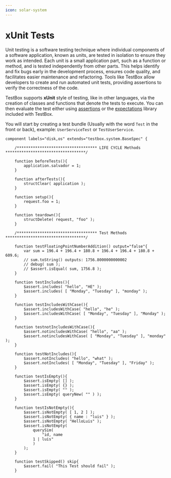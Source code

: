 ```yaml
---
icon: solar-system
---
```


# xUnit Tests

Unit testing is a software testing technique where individual components of a software application, known as units, are tested in isolation to ensure they work as intended. Each unit is a small application part, such as a function or method, and is tested independently from other parts. This helps identify and fix bugs early in the development process, ensures code quality, and facilitates easier maintenance and refactoring. Tools like TestBox allow developers to create and run automated unit tests, providing assertions to verify the correctness of the code.

TestBox supports **xUnit** style of testing, like in other languages, via the creation of classes and functions that denote the tests to execute.  You can then evaluate the test either using [assertions](assertions.md) or the [expectations](../../digging-deeper/expectations/) library included with TestBox.

You will start by creating a test bundle (Usually with the word `Test` in the front or back), example: `UserServiceTest` or `TestUserService`.

```cfscript
component labels="disk,os" extends="testbox.system.BaseSpec" {

	/*********************************** LIFE CYCLE Methods ***********************************/

	function beforeTests(){
		application.salvador = 1;
	}

	function afterTests(){
		structClear( application );
	}

	function setup(){
		request.foo = 1;
	}

	function teardown(){
		structDelete( request, "foo" );
	}

	/*********************************** Test Methods ***********************************/

	function testFloatingPointNumberAddition() output="false"{
		var sum = 196.4 + 196.4 + 180.8 + 196.4 + 196.4 + 180.8 + 609.6;
		// sum.toString() outputs: 1756.8000000000002
		// debug( sum );
		// $assert.isEqual( sum, 1756.8 );
	}

	function testIncludes(){
		$assert.includes( "hello", "HE" );
		$assert.includes( [ "Monday", "Tuesday" ], "monday" );
	}

	function testIncludesWithCase(){
		$assert.includesWithCase( "hello", "he" );
		$assert.includesWithCase( [ "Monday", "Tuesday" ], "Monday" );
	}

	function testnotIncludesWithCase(){
		$assert.notincludesWithCase( "hello", "aa" );
		$assert.notincludesWithCase( [ "Monday", "Tuesday" ], "monday" );
	}

	function testNotIncludes(){
		$assert.notIncludes( "hello", "what" );
		$assert.notIncludes( [ "Monday", "Tuesday" ], "Friday" );
	}

	function testIsEmpty(){
		$assert.isEmpty( [] );
		$assert.isEmpty( {} );
		$assert.isEmpty( "" );
		$assert.isEmpty( queryNew( "" ) );
	}

	function testIsNotEmpty(){
		$assert.isNotEmpty( [ 1, 2 ] );
		$assert.isNotEmpty( { name : "luis" } );
		$assert.isNotEmpty( "HelloLuis" );
		$assert.isNotEmpty(
			querySim(
				"id, name
			1 | luis"
			)
		);
	}

	function testSkipped() skip{
		$assert.fail( "This Test should fail" );
	}
```

